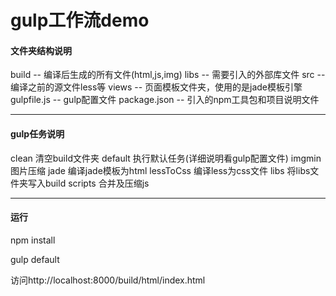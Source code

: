 # gulp工作流demo

#### **文件夹结构说明**

build -- 编译后生成的所有文件(html,js,img)
libs -- 需要引入的外部库文件
src -- 编译之前的源文件less等
views -- 页面模板文件夹，使用的是jade模板引擎
gulpfile.js -- gulp配置文件
package.json -- 引入的npm工具包和项目说明文件


----------


#### **gulp任务说明**
clean 清空build文件夹
default 执行默认任务(详细说明看gulp配置文件)
imgmin 图片压缩
jade 编译jade模板为html
lessToCss 编译less为css文件
libs 将libs文件夹写入build
scripts 合并及压缩js


----------

#### **运行**
npm install

gulp default

访问http://localhost:8000/build/html/index.html
